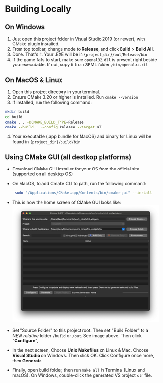 # Building Locally

## On Windows
1. Just open this project folder in Visual Studio 2019 (or newer), with 
CMake plugin installed.
2. From top toolbar, change mode to **Release**, and click **Build** > **Build All**.
3. Done. That's it. Your .EXE will be in `{project_dir}/out/Release/bin`
4. If the game fails to start, make sure `openal32.dll` is present right beside your executable. If not, copy it from SFML folder `/bin/openal32.dll`
 
## On MacOS & Linux
1. Open this project directory in your terminal.
2. Ensure CMake 3.20 or higher is installed. Run `cmake --version`
3. If installed, run the following command:

```bash
mkdir build
cd build
cmake . . -DCMAKE_BUILD_TYPE=Release
cmake --build . --config Release --target all 
```
4. Your executable (.app bundle for MacOS) and binary for Linux will be found in `{project_dir}/build/bin`

## Using CMake GUI (all destkop platforms)

- Download CMake GUI installer for your OS from the official site. (supported on all desktop OS)
- On MacOS, to add Cmake CLI to path, run the following command:
  ```bash
   sudo "/Applications/CMake.app/Contents/bin/cmake-gui" --install
  ```
- This is how the home screen of CMake GUI looks like:
![cmake_screenshot](apple_cmake/cmake_gui.png)

- Set "Source Folder" to this project root. Then set "Build Folder" to a NEW _relative_ folder `/build` or `/out`. See image above. Then click "**Configure**", 
- In the next screen, Choose **Unix Makefiles** on Linux & Mac. Choose **Visual Studio** on Windows. Then click OK. Click Configure once more, then **Generate**.
- Finally, open build folder, then run `make all` in Terminal (Linux and macOS). On Windows, double-click the generated VS project `sln` file.

